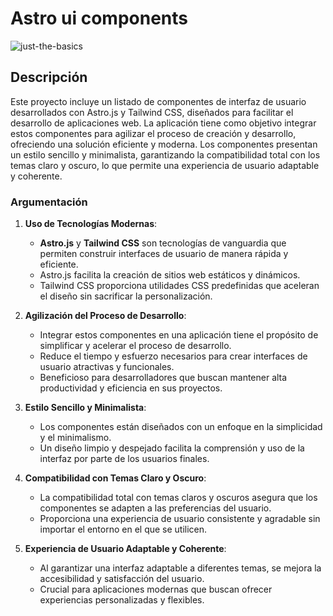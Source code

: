 # Astro ui components

![just-the-basics](https://astro-ui-three.vercel.app/og-image.jpg)

## Descripción

Este proyecto incluye un listado de componentes de interfaz de usuario desarrollados con Astro.js y Tailwind CSS, diseñados para facilitar el desarrollo de aplicaciones web. La aplicación tiene como objetivo integrar estos componentes para agilizar el proceso de creación y desarrollo, ofreciendo una solución eficiente y moderna. Los componentes presentan un estilo sencillo y minimalista, garantizando la compatibilidad total con los temas claro y oscuro, lo que permite una experiencia de usuario adaptable y coherente.

### Argumentación

1. **Uso de Tecnologías Modernas**:
   - **Astro.js** y **Tailwind CSS** son tecnologías de vanguardia que permiten construir interfaces de usuario de manera rápida y eficiente.
   - Astro.js facilita la creación de sitios web estáticos y dinámicos.
   - Tailwind CSS proporciona utilidades CSS predefinidas que aceleran el diseño sin sacrificar la personalización.

2. **Agilización del Proceso de Desarrollo**:
   - Integrar estos componentes en una aplicación tiene el propósito de simplificar y acelerar el proceso de desarrollo.
   - Reduce el tiempo y esfuerzo necesarios para crear interfaces de usuario atractivas y funcionales.
   - Beneficioso para desarrolladores que buscan mantener alta productividad y eficiencia en sus proyectos.

3. **Estilo Sencillo y Minimalista**:
   - Los componentes están diseñados con un enfoque en la simplicidad y el minimalismo.
   - Un diseño limpio y despejado facilita la comprensión y uso de la interfaz por parte de los usuarios finales.

4. **Compatibilidad con Temas Claro y Oscuro**:
   - La compatibilidad total con temas claros y oscuros asegura que los componentes se adapten a las preferencias del usuario.
   - Proporciona una experiencia de usuario consistente y agradable sin importar el entorno en el que se utilicen.

5. **Experiencia de Usuario Adaptable y Coherente**:
   - Al garantizar una interfaz adaptable a diferentes temas, se mejora la accesibilidad y satisfacción del usuario.
   - Crucial para aplicaciones modernas que buscan ofrecer experiencias personalizadas y flexibles.
